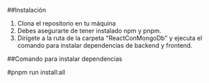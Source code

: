 ##Instalación

1. Clona el repositorio en tu máquina
2. Debes asegurarte de tener instalado npm y pnpm.
3. Dirígete a la ruta de la carpeta "ReactConMongoDb" y ejecuta el comando para instalar dependencias de backend y frontend.

##Comando para instalar dependencias

#pnpm run install:all
